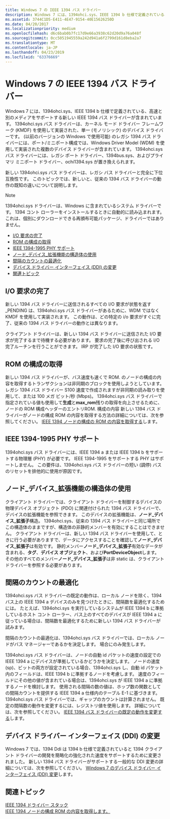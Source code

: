 ```yaml
---
title: Windows 7 の IEEE 1394 バス ドライバー
description: Windows 7 には、1394ohci.sys、IEEE 1394 b 仕様で定義されている、高速と別のメディアをサポートする新しい IEEE 1394 バス ドライバーが含まれています。
ms.assetid: 3744C1D5-E411-4E47-9154-40E15626250D
ms.date: 04/20/2017
ms.localizationpriority: medium
ms.openlocfilehash: d6c6bab0b7fc17d9e66a3938c62d20d9a76a048f
ms.sourcegitcommit: 0cc5051945559a242d941a6f2799d161d8eba2a7
ms.translationtype: MT
ms.contentlocale: ja-JP
ms.lasthandoff: 04/23/2019
ms.locfileid: "63376669"
---
```

# <a name="ieee-1394-bus-driver-in-windows-7"></a>Windows 7 の IEEE 1394 バス ドライバー

Windows 7 には、1394ohci.sys、IEEE 1394 b 仕様で定義されている、高速と別のメディアをサポートする新しい IEEE 1394 バス ドライバーが含まれています。 1394ohci.sys バス ドライバーは、カーネル モード ドライバー フレームワーク (KMDF) を使用して実装された、単一 (モノリシック) のデバイス ドライバーです。 (以前のバージョンの Windows で使用可能) のレガシ 1394 バス ドライバーには、ポート/ミニポート構成では、Windows Driver Model (WDM) を使用して実装された複数のデバイス ドライバーが含まれています。 1394ohci.sys バス ドライバーには、レガシ ポート ドライバー、1394bus.sys、およびプライマリ ミニポート ドライバー、ochi1394.sys が置き換えられます。

新しい 1394ohci.sys バス ドライバーは、レガシ バス ドライバーと完全に下位互換性です。 このトピックでは、新しいと、従来の 1394 バス ドライバーの動作の既知の違いについて説明します。

> [!NOTE]
> 1394ohci.sys ドライバーは、Windows に含まれているシステム ドライバーです。 1394 コント ローラーをインストールするときに自動的に読み込まれます。 これは、個別にダウンロードできる再頒布可能パッケージ、ドライバーではありません。

* [I/O 要求の完了](#io-request-completion)
* [ROM の構成の取得](#configuration-rom-retrieval)
* [IEEE 1394-1995 PHY サポート](#ieee-1394-1995-phy-support)
* [ノード\_デバイス\_拡張機能の構造体の使用](#node_device_extension-structure-usage)
* [間隔のカウントの最適化](#gap-count-optimization)
* [デバイス ドライバー インターフェイス (DDI) の変更](#device-driver-interface-ddi-changes)
* [関連トピック](#related-topics)

## <a name="io-request-completion"></a>I/O 要求の完了

新しい 1394 バス ドライバーに送信されるすべての I/O 要求が状態を返す\_PENDING は、1394ohci.sys バス ドライバーがあるために、WDM ではなく KMDF を使用して実装されます。 この動作は、どの特定の i/o 要求がすぐに完了、従来の 1394 バス ドライバーの動作とは異なります。

クライアント ドライバーは、新しい 1394 バス ドライバーに送信された I/O 要求が完了するまで待機する必要があります。 要求の完了後に呼び出される I/O 完了ルーチンを行うことができます。 IRP が完了した I/O 要求の状態です。

## <a name="configuration-rom-retrieval"></a>ROM の構成の取得

新しい 1394 バス ドライバーが、バス速度も速くで ROM. のノードの構成の内容を取得するトランザクションは非同期のブロックを使用しようとしています。 レガシ 1394 バス ドライバー S100 速度で作成されますが非同期の読み取りを使用して、または 100 メガ ビット/秒 (Mbps)。 1394ohci.sys バス ドライバーで指定されている値も使用して**生成**と**max\_rom**残りの取得を向上させるために、ノードの ROM 構成ヘッダーのエントリROM. 構成の内容 新しい 1394 バス ドライバーがノードの構成 ROM の内容を取得する方法の詳細については、次を参照してください。 [IEEE 1394 ノードの構成の ROM の内容を取得する](https://msdn.microsoft.com/library/windows/hardware/gg266408)します。

## <a name="ieee-1394-1995-phy-support"></a>IEEE 1394-1995 PHY サポート

1394ohci.sys バス ドライバーには、IEEE 1394 a または IEEE 1394 b をサポートする物理層 (PHY) が必要です。 IEEE 1394-1995 をサポートする PHY はサポートしません。 この要件は、1394ohci.sys バス ドライバーの短い (調停) バスのリセットを排他的に使用が原因です。

## <a name="nodedeviceextension-structure-usage"></a>ノード\_デバイス\_拡張機能の構造体の使用

クライアント ドライバーでは、クライアント ドライバーを制御するデバイスの物理デバイス オブジェクト (PDO) に関連付けられた 1394 バス ドライバーで、デバイスの拡張機能を参照できます。 このデバイスの拡張機能は、**ノード\_デバイス\_拡張子**構造。 1394ohci.sys、従来の 1394 バス ドライバーと同じ場所でこの構造体のままですが、構造体の非静的メンバーを有効にすることはできません。 クライアント ドライバーは、新しい 1394 バス ドライバーを使用して、ときに行う必要がありますで、データにアクセスすることを確認して**ノード\_デバイス\_拡張子**は有効です。 静的メンバー**ノード\_デバイス\_拡張子**有効なデータが含まれる、**タグ**、**デバイス オブジェクト**、および**PortDeviceObject**します。 その他のすべてのメンバー**ノード\_デバイス\_拡張子**は非 static は、クライアント ドライバーを参照する必要があります。

## <a name="gap-count-optimization"></a>間隔のカウントの最適化

1394ohci.sys バス ドライバーの既定の動作は、ローカル ノードを除く、1394 バス上の IEEE 1394 a デバイスのみを見つけたときに、間隔数を最適化するためには。 たとえば、1394ohci.sys を実行しているシステムが IEEE 1394 b に準拠しているホスト コント ローラー、バス上のすべてのデバイスが IEEE 1394 a に従っている場合は、間隔数を最適化するために新しい 1394 バス ドライバーが試みます。

間隔のカウントの最適化は、1394ohci.sys バス ドライバーでは、ローカル ノードがバス マネージャーであるかを決定します。 場合にのみ発生します。

1394ohci.sys バス ドライバーは、ノードの自動 id パケットの速度の設定での IEEE 1394 a にデバイスが準拠しているかどうかを決定します。 ノードの速度 (sp)、ビットの両方が設定されている場合、1394ohci.sys し、自動 id パケット内のフィールドは、IEEE 1394 b に準拠するノードを考慮します。 速度のフィールドにその他の値が含まれている場合は、1394ohci.sys が IEEE 1394 a に準拠するノードを検討します。 使用される間隔の数の値は、ホップ数の関数としての間隔カウントを提供する IEEE 1394 a 仕様内のテーブル E-1 に基づきます。 1394ohci.sys バス ドライバーでは、ギャップのカウントは計算されません。 既定の間隔数の動作を変更するには、レジストリ値を使用します。 詳細については、次を参照してください。 [IEEE 1394 バス ドライバーの既定の動作を変更する](https://msdn.microsoft.com/library/windows/hardware/gg266403)します。

## <a name="device-driver-interface-ddi-changes"></a>デバイス ドライバー インターフェイス (DDI) の変更

Windows 7 では、1394 Ddi は 1394 b 仕様で定義されていると 1394 クライアント ドライバーの開発を簡略化の強化された速度をサポートするために変更されました。 新しい 1394 バス ドライバーがサポートする一般的な DDI 変更の詳細については、次を参照してください。 [Windows 7 のデバイス ドライバー インターフェイス (DDI) 変更](https://msdn.microsoft.com/library/windows/hardware/gg266400)します。

## <a name="related-topics"></a>関連トピック

[IEEE 1394 ドライバー スタック](https://msdn.microsoft.com/library/windows/hardware/ff538867)  
[IEEE 1394 ノードの構成 ROM の内容を取得します。](https://msdn.microsoft.com/library/windows/hardware/gg266408)  

